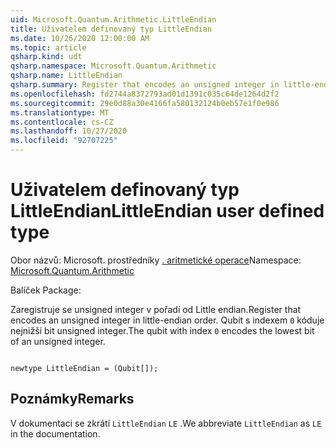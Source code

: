 ```yaml
---
uid: Microsoft.Quantum.Arithmetic.LittleEndian
title: Uživatelem definovaný typ LittleEndian
ms.date: 10/26/2020 12:00:00 AM
ms.topic: article
qsharp.kind: udt
qsharp.namespace: Microsoft.Quantum.Arithmetic
qsharp.name: LittleEndian
qsharp.summary: Register that encodes an unsigned integer in little-endian order. The qubit with index `0` encodes the lowest bit of an unsigned integer.
ms.openlocfilehash: fd2744a8372793ad01d1391c035c64de1264d2f2
ms.sourcegitcommit: 29e0d88a30e4166fa580132124b0eb57e1f0e986
ms.translationtype: MT
ms.contentlocale: cs-CZ
ms.lasthandoff: 10/27/2020
ms.locfileid: "92707225"
---
```

# <a name="littleendian-user-defined-type"></a><span data-ttu-id="61d36-102">Uživatelem definovaný typ LittleEndian</span><span class="sxs-lookup"><span data-stu-id="61d36-102">LittleEndian user defined type</span></span>

<span data-ttu-id="61d36-103">Obor názvů: Microsoft. prostředníky [. aritmetické operace](xref:Microsoft.Quantum.Arithmetic)</span><span class="sxs-lookup"><span data-stu-id="61d36-103">Namespace: [Microsoft.Quantum.Arithmetic](xref:Microsoft.Quantum.Arithmetic)</span></span>

<span data-ttu-id="61d36-104">Balíček [](https://nuget.org/packages/)</span><span class="sxs-lookup"><span data-stu-id="61d36-104">Package: [](https://nuget.org/packages/)</span></span>


<span data-ttu-id="61d36-105">Zaregistruje se unsigned integer v pořadí od Little endian.</span><span class="sxs-lookup"><span data-stu-id="61d36-105">Register that encodes an unsigned integer in little-endian order.</span></span> <span data-ttu-id="61d36-106">Qubit s indexem `0` kóduje nejnižší bit unsigned integer.</span><span class="sxs-lookup"><span data-stu-id="61d36-106">The qubit with index `0` encodes the lowest bit of an unsigned integer.</span></span>

```qsharp

newtype LittleEndian = (Qubit[]);
```



## <a name="remarks"></a><span data-ttu-id="61d36-107">Poznámky</span><span class="sxs-lookup"><span data-stu-id="61d36-107">Remarks</span></span>

<span data-ttu-id="61d36-108">V dokumentaci se zkrátí `LittleEndian` `LE` .</span><span class="sxs-lookup"><span data-stu-id="61d36-108">We abbreviate `LittleEndian` as `LE` in the documentation.</span></span>